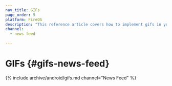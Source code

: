 ```yaml
---
nav_title: GIFs
page_order: 9
platform: FireOS
description: "This reference article covers how to implement gifs in your News Feed for your Android applciation."
channel:
  - news feed

---
```


# GIFs {#gifs-news-feed}

{% include archive/android/gifs.md channel="News Feed" %}
